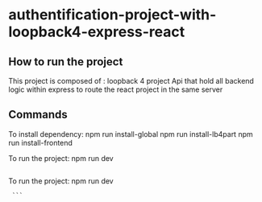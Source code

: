 # authentification-project-with-loopback4-express-react


## How to run the project

This project is composed of :
loopback 4 project Api that hold all backend logic within express to route the react project in the same server 

## Commands

To install dependency: 
   npm run install-global 
   npm run  install-lb4part 
   npm run install-frontend 
```   ```   ```   ```
 

To run the project:
   npm run dev
````

````
To run the project:
   npm run dev
   
     ```

